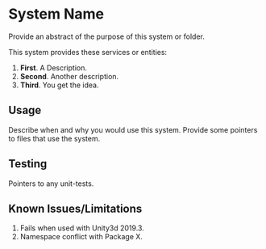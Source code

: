 # System Name
Provide an abstract of the purpose of this system or folder.

This system provides these services or entities:
1. **First**. A Description.
1. **Second**. Another description.
1. **Third**. You get the idea.

## Usage
Describe when and why you would use this system.
Provide some pointers to files that use the system.

## Testing
Pointers to any unit-tests.

## Known Issues/Limitations
1. Fails when used with Unity3d 2019.3.
1. Namespace conflict with Package X.


